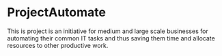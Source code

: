 # ProjectAutomate
This is project is an initiative for medium and large scale businesses for automating their common IT tasks and thus saving them time and allocate resources to other productive work.
